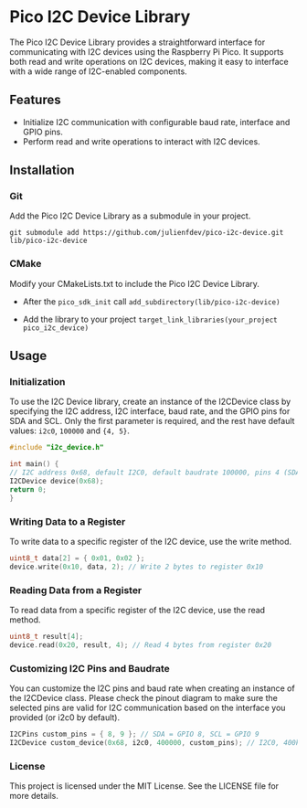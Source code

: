 # Pico I2C Device Library

The Pico I2C Device Library provides a straightforward interface for communicating with I2C devices using the Raspberry Pi Pico. It supports both read and write operations on I2C devices, making it easy to interface with a wide range of I2C-enabled components.

## Features

- Initialize I2C communication with configurable baud rate, interface and GPIO pins.
- Perform read and write operations to interact with I2C devices.

## Installation

### Git

Add the Pico I2C Device Library as a submodule in your project.

```shell
git submodule add https://github.com/julienfdev/pico-i2c-device.git lib/pico-i2c-device
```

### CMake

Modify your CMakeLists.txt to include the Pico I2C Device Library.

-  After the `pico_sdk_init` call
`add_subdirectory(lib/pico-i2c-device)`

-  Add the library to your project
`target_link_libraries(your_project pico_i2c_device)`

## Usage

### Initialization

To use the I2C Device library, create an instance of the I2CDevice class by specifying the I2C address, I2C interface, baud rate, and the GPIO pins for SDA and SCL. Only the first parameter is required, and the rest have default values: `i2c0`, `100000` and `{4, 5}`.

```c++
#include "i2c_device.h"

int main() {
// I2C address 0x68, default I2C0, default baudrate 100000, pins 4 (SDA) and 5 (SCL)
I2CDevice device(0x68); 
return 0;
}
```


### Writing Data to a Register

To write data to a specific register of the I2C device, use the write method.
```c++
uint8_t data[2] = { 0x01, 0x02 };
device.write(0x10, data, 2); // Write 2 bytes to register 0x10
```

### Reading Data from a Register

To read data from a specific register of the I2C device, use the read method.

```c++
uint8_t result[4];
device.read(0x20, result, 4); // Read 4 bytes from register 0x20
```

### Customizing I2C Pins and Baudrate

You can customize the I2C pins and baud rate when creating an instance of the I2CDevice class. Please check the pinout diagram 
to make sure the selected pins are valid for I2C communication based on the interface you provided (or i2c0 by default).

```c++
I2CPins custom_pins = { 8, 9 }; // SDA = GPIO 8, SCL = GPIO 9
I2CDevice custom_device(0x68, i2c0, 400000, custom_pins); // I2C0, 400kHz baudrate, custom pins
```

### License

This project is licensed under the MIT License. See the LICENSE file for more details.